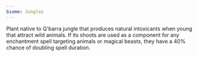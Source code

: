 ```yaml
---
biome: Jungles
---
```

Plant native to Q'barra jungle that produces natural intoxicants when young that attract wild animals. If its shoots are used as a component for any enchantment spell targeting animals or magical beasts, they have a 40% chance of doubling spell duration. 

